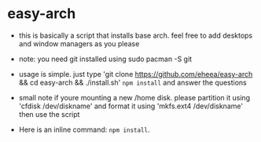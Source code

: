# easy-arch
 - this is basically a script that installs base arch. feel free to add desktops and window managers as you please

 - note: you need git installed using sudo pacman -S git
 - usage is simple. just type 'git clone https://github.com/eheea/easy-arch && cd easy-arch && ./install.sh' `npm install` and answer the questions
 - small note if youre mounting a new /home disk. please partition it using 'cfdisk /dev/diskname' and format it using 'mkfs.ext4 /dev/diskname' then use the script

 - Here is an inline command: `npm install`.